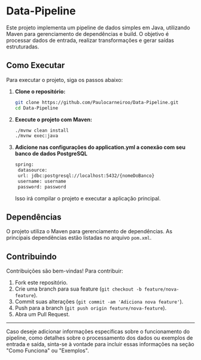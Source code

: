 # Data-Pipeline

Este projeto implementa um pipeline de dados simples em Java, utilizando Maven para gerenciamento de dependências e build. O objetivo é processar dados de entrada, realizar transformações e gerar saídas estruturadas.

## Como Executar

Para executar o projeto, siga os passos abaixo:

1. **Clone o repositório:**

   ```bash
   git clone https://github.com/Paulocarneiroo/Data-Pipeline.git
   cd Data-Pipeline
   ```

2. **Execute o projeto com Maven:**

   ```bash
   ./mvnw clean install
   ./mvnw exec:java
   ```
3. **Adicione nas configurações do application.yml a conexão com seu banco de dados PostgreSQL**
   ```bash
   spring:
    datasource:
    url: jdbc:postgresql://localhost:5432/{nomeDoBanco}
    username: username
    password: password
   ```
   Isso irá compilar o projeto e executar a aplicação principal.

## Dependências

O projeto utiliza o Maven para gerenciamento de dependências. As principais dependências estão listadas no arquivo `pom.xml`.

## Contribuindo

Contribuições são bem-vindas! Para contribuir:

1. Fork este repositório.
2. Crie uma branch para sua feature (`git checkout -b feature/nova-feature`).
3. Commit suas alterações (`git commit -am 'Adiciona nova feature'`).
4. Push para a branch (`git push origin feature/nova-feature`).
5. Abra um Pull Request.

---

Caso deseje adicionar informações específicas sobre o funcionamento do pipeline, como detalhes sobre o processamento dos dados ou exemplos de entrada e saída, sinta-se à vontade para incluir essas informações na seção "Como Funciona" ou "Exemplos".

